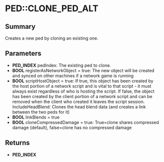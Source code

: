 # PED::CLONE_PED_ALT

## Summary
Creates a new ped by cloning an existing one.

## Parameters
* **PED_INDEX** pedIndex: The existing ped to clone.
* **BOOL** registerAsNetworkObject = true: The new object will be created and synced on other machines if a network game is running
* **BOOL** scriptHostObject = true:
If true, this object has been created by the host portion of a network script and is vital to that script - it must always exist regardless of who is hosting the script.
If false, the object has been created by the client portion of a network script and can be removed when the client who created it leaves the script session.
IncludeHeadBlend:		Clones the head blend data (and creates a link between the two peds for it)
* **BOOL** linkBlends = true
* **BOOL** cloneCompressedDamage = true: True=clone shares compressed damage (default), false=clone has no compressed damage

## Returns
* **PED_INDEX**